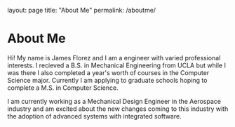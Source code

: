 layout: page
title: "About Me"
permalink: /aboutme/

# About Me

Hi! My name is James Florez and I am a engineer with varied professional interests.
I recieved a B.S. in Mechanical Engineering from UCLA but while I was there I also completed a year's worth of courses in the Computer Science major. Currently I am applying to graduate schools hoping to complete a M.S. in Computer Science.


I am currently working as a Mechanical Design Engineer in the Aerospace industry and am excited about the new changes coming to this industry with the adoption of advanced systems with integrated software.
